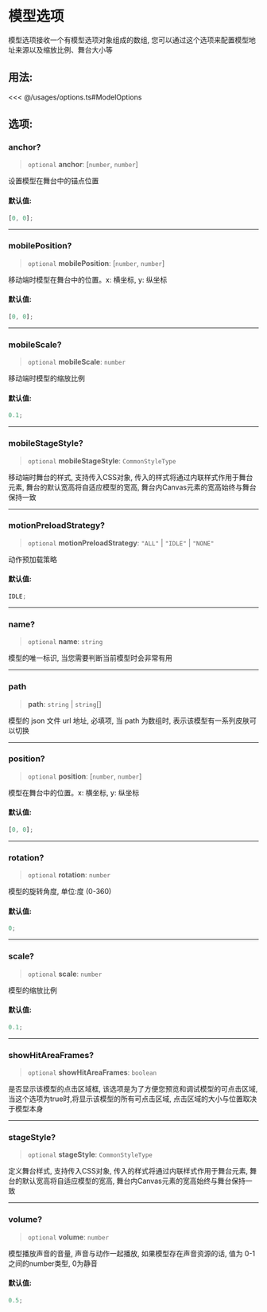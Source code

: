 # 模型选项

模型选项接收一个有模型选项对象组成的数组, 您可以通过这个选项来配置模型地址来源以及缩放比例、舞台大小等

## 用法:

<<< @/usages/options.ts#ModelOptions

## 选项:

### anchor?

> `optional` **anchor**: [`number`, `number`]

设置模型在舞台中的锚点位置

#### 默认值:

```ts
[0, 0];
```

---

### mobilePosition?

> `optional` **mobilePosition**: [`number`, `number`]

移动端时模型在舞台中的位置。x: 横坐标, y: 纵坐标

#### 默认值:

```ts
[0, 0];
```

---

### mobileScale?

> `optional` **mobileScale**: `number`

移动端时模型的缩放比例

#### 默认值:

```ts
0.1;
```

---

### mobileStageStyle?

> `optional` **mobileStageStyle**: `CommonStyleType`

移动端时舞台的样式, 支持传入CSS对象, 传入的样式将通过内联样式作用于舞台元素, 舞台的默认宽高将自适应模型的宽高, 舞台内Canvas元素的宽高始终与舞台保持一致

---

### motionPreloadStrategy?

> `optional` **motionPreloadStrategy**: `"ALL"` \| `"IDLE"` \| `"NONE"`

动作预加载策略

#### 默认值:

```ts
IDLE;
```

---

### name?

> `optional` **name**: `string`

模型的唯一标识, 当您需要判断当前模型时会非常有用

---

### path

> **path**: `string` \| `string`[]

模型的 json 文件 url 地址, 必填项, 当 path 为数组时, 表示该模型有一系列皮肤可以切换

---

### position?

> `optional` **position**: [`number`, `number`]

模型在舞台中的位置。x: 横坐标, y: 纵坐标

#### 默认值:

```ts
[0, 0];
```

---

### rotation?

> `optional` **rotation**: `number`

模型的旋转角度, 单位:度 (0-360)

#### 默认值:

```ts
0;
```

---

### scale?

> `optional` **scale**: `number`

模型的缩放比例

#### 默认值:

```ts
0.1;
```

---

### showHitAreaFrames?

> `optional` **showHitAreaFrames**: `boolean`

是否显示该模型的点击区域框, 该选项是为了方便您预览和调试模型的可点击区域, 当这个选项为true时,将显示该模型的所有可点击区域, 点击区域的大小与位置取决于模型本身

---

### stageStyle?

> `optional` **stageStyle**: `CommonStyleType`

定义舞台样式, 支持传入CSS对象, 传入的样式将通过内联样式作用于舞台元素, 舞台的默认宽高将自适应模型的宽高, 舞台内Canvas元素的宽高始终与舞台保持一致

---

### volume?

> `optional` **volume**: `number`

模型播放声音的音量, 声音与动作一起播放, 如果模型存在声音资源的话, 值为 0-1 之间的number类型, 0为静音

#### 默认值:

```ts
0.5;
```
